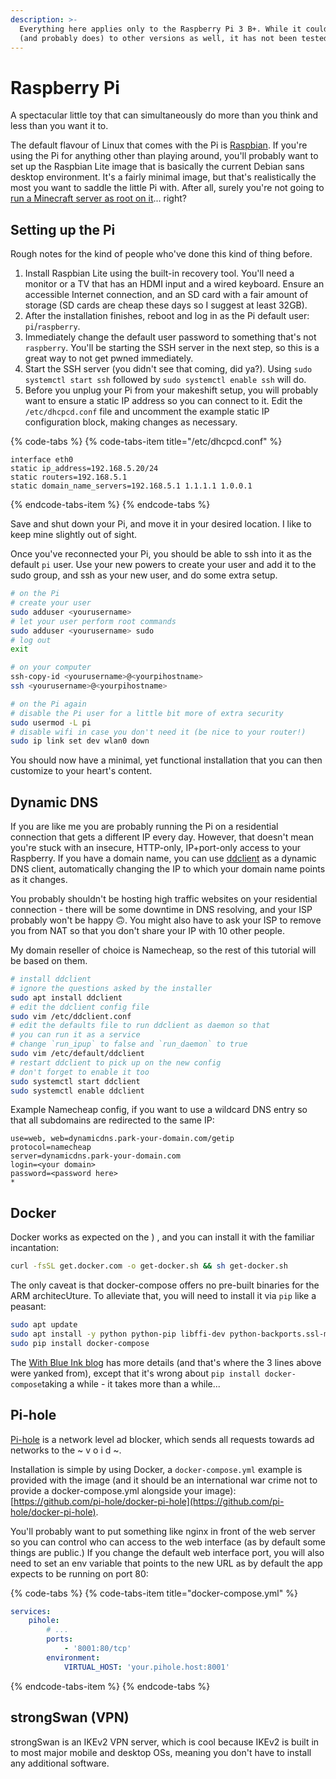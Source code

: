 ```yaml
---
description: >-
  Everything here applies only to the Raspberry Pi 3 B+. While it could apply
  (and probably does) to other versions as well, it has not been tested.
---
```


# Raspberry Pi

A spectacular little toy that can simultaneously do more than you think and less than you want it to.

The default flavour of Linux that comes with the Pi is [Raspbian](https://www.raspberrypi.org/downloads/raspbian/). If you're using the Pi for anything other than playing around, you'll probably want to set up the Raspbian Lite image that is basically the current Debian sans desktop environment. It's a fairly minimal image, but that's realistically the most you want to saddle the little Pi with. After all, surely you're not going to [run a Minecraft server as root on it](https://www.makeuseof.com/tag/setup-minecraft-server-raspberry-pi/)... right?

## Setting up the Pi

Rough notes for the kind of people who've done this kind of thing before.

1. Install Raspbian Lite using the built-in recovery tool. You'll need a monitor or a TV that has an HDMI input and a wired keyboard. Ensure an accessible Internet connection, and an SD card with a fair amount of storage \(SD cards are cheap these days so I suggest at least 32GB\).
2. After the installation finishes, reboot and log in as the Pi default user: `pi`/`raspberry`.
3. Immediately change the default user password to something that's not `raspberry`. You'll be starting the SSH server in the next step, so this is a great way to not get pwned immediately.
4. Start the SSH server \(you didn't see that coming, did ya?\). Using `sudo systemctl start ssh` followed by `sudo systemctl enable ssh` will do.
5. Before you unplug your Pi from your makeshift setup, you will probably want to ensure a static IP address so you can connect to it. Edit the `/etc/dhcpcd.conf` file and uncomment the example static IP configuration block, making changes as necessary.

{% code-tabs %}
{% code-tabs-item title="/etc/dhcpcd.conf" %}
```text
interface eth0
static ip_address=192.168.5.20/24
static routers=192.168.5.1
static domain_name_servers=192.168.5.1 1.1.1.1 1.0.0.1
```
{% endcode-tabs-item %}
{% endcode-tabs %}

Save and shut down your Pi, and move it in your desired location. I like to keep mine slightly out of sight.

Once you've reconnected your Pi, you should be able to ssh into it as the default `pi` user. Use your new powers to create your user and add it to the sudo group, and ssh as your new user, and do some extra setup.

```bash
# on the Pi
# create your user
sudo adduser <yourusername>
# let your user perform root commands
sudo adduser <yourusername> sudo
# log out
exit

# on your computer
ssh-copy-id <yourusername>@<yourpihostname>
ssh <yourusername>@<yourpihostname>

# on the Pi again
# disable the Pi user for a little bit more of extra security
sudo usermod -L pi
# disable wifi in case you don't need it (be nice to your router!)
sudo ip link set dev wlan0 down
```

You should now have a minimal, yet functional installation that you can then customize to your heart's content.

## Dynamic DNS

If you are like me you are probably running the Pi on a residential connection that gets a different IP every day. However, that doesn't mean you're stuck with an insecure, HTTP-only, IP+port-only access to your Raspberry. If you have a domain name, you can use [ddclient](http://ddclient.sourceforge.net) as a dynamic DNS client, automatically changing the IP to which your domain name points as it changes.

You probably shouldn't be hosting high traffic websites on your residential connection - there will be some downtime in DNS resolving, and your ISP probably won't be happy 🙃. You might also have to ask your ISP to remove you from NAT so that you don't share your IP with 10 other people.

My domain reseller of choice is Namecheap, so the rest of this tutorial will be based on them.

```bash
# install ddclient
# ignore the questions asked by the installer
sudo apt install ddclient
# edit the ddclient config file
sudo vim /etc/ddclient.conf
# edit the defaults file to run ddclient as daemon so that 
# you can run it as a service
# change `run_ipup` to false and `run_daemon` to true
sudo vim /etc/default/ddclient
# restart ddclient to pick up on the new config
# don't forget to enable it too
sudo systemctl start ddclient
sudo systemctl enable ddclient
```

Example Namecheap config, if you want to use a wildcard DNS entry so that all subdomains are redirected to the same IP:

```text
use=web, web=dynamicdns.park-your-domain.com/getip
protocol=namecheap 
server=dynamicdns.park-your-domain.com 
login=<your domain>
password=<password here>
*

```

## Docker

Docker works as expected on the \) , and you can install it with the familiar incantation:

```bash
curl -fsSL get.docker.com -o get-docker.sh && sh get-docker.sh
```

The only caveat is that docker-compose offers no pre-built binaries for the ARM architecUture. To alleviate that, you will need to install it via `pip` like a peasant:

```bash
sudo apt update
sudo apt install -y python python-pip libffi-dev python-backports.ssl-match-hostname
sudo pip install docker-compose
```

The [With Blue Ink blog](https://withblue.ink/2019/07/13/yes-you-can-run-docker-on-raspbian.html) has more details \(and that's where the 3 lines above were yanked from\), except that it's wrong about `pip install docker-compose`taking a while - it takes more than a while...

## Pi-hole

[Pi-hole](https://pi-hole.net) is a network level ad blocker, which sends all requests towards ad networks to the ~ v o i d ~. 

Installation is simple by using Docker, a `docker-compose.yml` example is provided with the image \(and it should be an international war crime not to provide a docker-compose.yml alongside your image\): [https://github.com/pi-hole/docker-pi-hole](https://github.com/pi-hole/docker-pi-hole).

You'll probably want to put something like nginx in front of the web server so you can control who can access to the web interface \(as by default some things are public.\) If you change the default web interface port, you will also need to set an env variable that points to the new URL as by default the app expects to be running on port 80:

{% code-tabs %}
{% code-tabs-item title="docker-compose.yml" %}
```yaml
services:
    pihole:
        # ...
        ports:
            - '8001:80/tcp'
        environment:
            VIRTUAL_HOST: 'your.pihole.host:8001'
```
{% endcode-tabs-item %}
{% endcode-tabs %}

## strongSwan \(VPN\)

strongSwan is an IKEv2 VPN server, which is cool because IKEv2 is built in to most major mobile and desktop OSs, meaning you don't have to install any additional software. 



